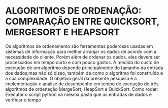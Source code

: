 # ALGORITMOS DE ORDENAÇÃO: COMPARAÇÃO ENTRE QUICKSORT, MERGESORT E HEAPSORT
Os algoritmos de ordenamento são ferramentas poderosas usadas em sistemas de
informação para melhor arranjar os dados de acordo com a necessidade do cliente.
Porém além de ordenar os dados, eles devem ser processados em tempo curto e com
pouco gastos. A medida do custo de execução de um algoritmo depende principalmente
do tamanho da entrada dos dados,mas não só disso, também de como o algoritmo foi
construído e a sua complexidade.
O objetivo geral da presente pesquisa é a implementação e análise de
desempenho em tempo de execução de três algoritmos de ordenação MergeSort,
HeapSort e QuickSort.
Como rodar: Executar o script python na mesma pasta que as entradas de dados e verificar o tempo
